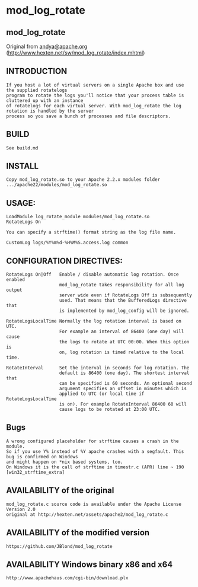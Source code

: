 mod_log_rotate
==============

## mod_log_rotate

Original from andya@apache.org (http://www.hexten.net/sw/mod_log_rotate/index.mhtml)

## INTRODUCTION 

	If you host a lot of virtual servers on a single Apache box and use the supplied rotatelogs  
	program to rotate the logs you'll notice that your process table is cluttered up with an instance 
	of rotatelogs for each virtual server. With mod_log_rotate the log rotation is handled by the server 
	process so you save a bunch of processes and file descriptors. 
 
## BUILD 
	See build.md
 
## INSTALL

	Copy mod_log_rotate.so to your Apache 2.2.x modules folder
	.../apache22/modules/mod_log_rotate.so

## USAGE:
	
	LoadModule log_rotate_module modules/mod_log_rotate.so
	RotateLogs On

	You can specify a strftime() format string as the log file name. 

	CustomLog logs/%Y%m%d-%H%M%S.access.log common	

## CONFIGURATION DIRECTIVES:
	
	RotateLogs On|Off   Enable / disable automatic log rotation. Once enabled
						mod_log_rotate takes responsibility for all log output
						server wide even if RotateLogs Off is subsequently
						used. That means that the BufferedLogs directive that
						is implemented by mod_log_config will be ignored.
 
	RotateLogsLocalTime Normally the log rotation interval is based on UTC.
						For example an interval of 86400 (one day) will cause
						the logs to rotate at UTC 00:00. When this option is
						on, log rotation is timed relative to the local time.
 
	RotateInterval      Set the interval in seconds for log rotation. The
						default is 86400 (one day). The shortest interval that
						can be specified is 60 seconds. An optional second
						argument specifies an offset in minutes which is
						applied to UTC (or local time if RotateLogsLocalTime
						is on). For example RotateInterval 86400 60 will
						cause logs to be rotated at 23:00 UTC.  

## Bugs

	A wrong configured placeholder for strftime causes a crash in the module.
	So if you use Y% instead of %Y apache crashes with a segfault. This bug is confirmed on Windows
	and might happen on *nix based systems, too.
	On Windows it is the call of strftime in timestr.c (APR) line ~ 190 [win32_strftime_extra]


## AVAILABILITY of the original
	
	mod_log_rotate.c source code is available under the Apache License Version 2.0
	original at http://hexten.net/assets/apache2/mod_log_rotate.c

## AVAILABILITY of the modified version
	https://github.com/JBlond/mod_log_rotate 

## AVAILABILITY Windows binary x86 and x64
	http://www.apachehaus.com/cgi-bin/download.plx